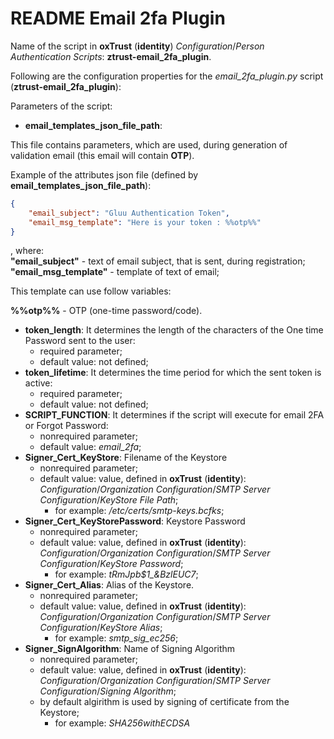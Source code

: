 # README Email 2fa Plugin

Name of the script in **oxTrust** (**identity**) *Configuration*/*Person Authentication Scripts*: **ztrust-email_2fa_plugin**.

Following are the configuration properties for the *email_2fa_plugin.py* script (**ztrust-email_2fa_plugin**):

Parameters of the script:

- **email_templates_json_file_path**:

This file contains parameters, which are used, during generation of validation email (this email will contain **OTP**).

Example of the attributes json file (defined by **email_templates_json_file_path**):

```json
{
    "email_subject": "Gluu Authentication Token",
    "email_msg_template": "Here is your token : %%otp%%"
}
```

, where:  
**"email_subject"** - text of email subject, that is sent, during registration;  
**"email_msg_template"** - template of text of email;

This template can use follow variables:

**%%otp%%** - OTP (one-time password/code).  

- **token_length**:     It determines the length of the characters of the One time Password sent to the user:
    + required parameter;
    + default value: not defined;
- **token_lifetime**:   It determines the time period for which the sent token is active:
    + required parameter;
    + default value: not defined;
- **SCRIPT_FUNCTION**: It determines if the script will execute for email 2FA or Forgot Password:
    + nonrequired parameter;
    + default value: *email_2fa*;
- **Signer_Cert_KeyStore**: Filename of the Keystore
    + nonrequired parameter;
    + default value: value, defined in **oxTrust** (**identity**): *Configuration*/*Organization Configuration*/*SMTP Server Configuration*/*KeyStore File Path*;
        * for example: */etc/certs/smtp-keys.bcfks*;
- **Signer_Cert_KeyStorePassword**: Keystore Password
    + nonrequired parameter;
    + default value: value, defined in **oxTrust** (**identity**): *Configuration*/*Organization Configuration*/*SMTP Server Configuration*/*KeyStore Password*;
        * for example: *tRmJpb$1_&BzlEUC7*;
- **Signer_Cert_Alias**: Alias of the Keystore.
    + nonrequired parameter;
    + default value: value, defined in **oxTrust** (**identity**): *Configuration*/*Organization Configuration*/*SMTP Server Configuration*/*KeyStore Alias*;
        * for example: *smtp_sig_ec256*;
- **Signer_SignAlgorithm**: Name of Signing Algorithm
    + nonrequired parameter;
    + default value: value, defined in **oxTrust** (**identity**): *Configuration*/*Organization Configuration*/*SMTP Server Configuration*/*Signing Algorithm*;
    + by default algirithm is used by signing of certificate from the Keystore;
        * for example: *SHA256withECDSA*
